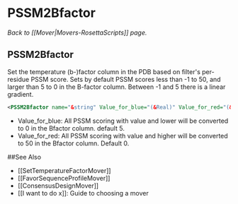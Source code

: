 # PSSM2Bfactor
*Back to [[Mover|Movers-RosettaScripts]] page.*
## PSSM2Bfactor

Set the temperature (b-)factor column in the PDB based on filter's per-residue PSSM score. Sets by default PSSM scores less than -1 to 50, and larger than 5 to 0 in the B-factor column. Between -1 and 5 there is a linear gradient.

```xml
<PSSM2Bfactor name="&string" Value_for_blue="(&Real)" Value_for_red="(&Real)"/>
```

-   Value\_for\_blue: All PSSM scoring with value and lower will be converted to 0 in the Bfactor column. default 5.
-   Value\_for\_red: All PSSM scoring with value and higher will be converted to 50 in the Bfactor column. Default 0.


##See Also

* [[SetTemperatureFactorMover]]
* [[FavorSequenceProfileMover]]
* [[ConsensusDesignMover]]
* [[I want to do x]]: Guide to choosing a mover
